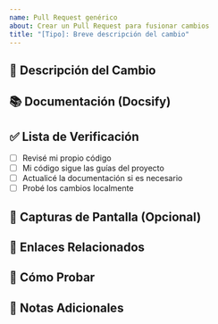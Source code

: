 ```yaml
---
name: Pull Request genérico
about: Crear un Pull Request para fusionar cambios
title: "[Tipo]: Breve descripción del cambio"
---
```


## 🚀 Descripción del Cambio

## 📚 Documentación (Docsify)

## ✅ Lista de Verificación

- [ ] Revisé mi propio código
- [ ] Mi código sigue las guías del proyecto
- [ ] Actualicé la documentación si es necesario
- [ ] Probé los cambios localmente

## 📸 Capturas de Pantalla (Opcional)

## 🔗 Enlaces Relacionados

## 🧪 Cómo Probar

## 📝 Notas Adicionales

